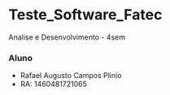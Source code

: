 # Teste_Software_Fatec
 Analise e Desenvolvimento - 4sem
 
 ### Aluno
 - Rafael Augusto Campos Plinio
 - RA: 1460481721065
